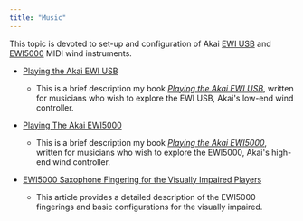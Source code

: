 ```yaml
---
title: "Music"
---
```


This topic is devoted to set-up and configuration of Akai [EWI USB](https://www.akaipro.com/ewi-usb) and [EWI5000](https://www.akaipro.com/ewi5000) MIDI wind instruments.

- [Playing the Akai EWI USB](EWIUSB.md)
  - This is a brief description my book *[Playing the Akai EWI USB](https://www.amazon.com/Playing-Akai-Electronic-Instrument-2015-10-16-ebook/dp/B00WNBY3AW/ref=sr_1_1?keywords=amen+zwa&qid=1637678029&qsid=143-9794530-9356219&sr=8-1&sres=B00WNBY3AW%2CB00FRJRAWA%2CB00RJL1GUQ%2CB00NS918M4%2CB007O48QTC%2CB0085P197A%2CB078MFL33P%2CB009Z2H91W%2CB08Q77JRMC%2CB00OFWFV12%2CB075T4VS5F%2CB075T7HYR5%2CB00DJUK8HS%2CB07XYHLQ9C%2CB086PHR52V%2CB075T6BVGZ)*, written for musicians who wish to explore the EWI USB, Akai's low-end wind controller.

- [Playing The Akai EWI5000](EWI5000.md)
  - This is a brief description my book *[Playing the Akai EWI5000]()*, written for musicians who wish to explore the EWI5000, Akai's high-end wind controller.

- [EWI5000 Saxophone Fingering for the Visually Impaired Players](EWI5000VisuallyImpaired.md)
  - This article provides a detailed description of the EWI5000 fingerings and basic configurations for the visually impaired.


